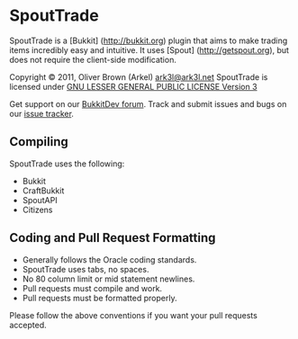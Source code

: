 SpoutTrade
========
SpoutTrade is a [Bukkit] (http://bukkit.org) plugin that aims to make trading items incredibly easy and intuitive. It uses [Spout] (http://getspout.org), but does not require the client-side modification.

Copyright &copy; 2011, Oliver Brown (Arkel) <ark3l@ark3l.net>
SpoutTrade is licensed under [GNU LESSER GENERAL PUBLIC LICENSE Version 3][License]

Get support on our [BukkitDev forum][Forum].
Track and submit issues and bugs on our [issue tracker][Issues].

Compiling
---------
SpoutTrade uses the following:
* Bukkit
* CraftBukkit
* SpoutAPI
* Citizens

Coding and Pull Request Formatting
----------------------------------
* Generally follows the Oracle coding standards.
* SpoutTrade uses tabs, no spaces.
* No 80 column limit or mid statement newlines.
* Pull requests must compile and work.
* Pull requests must be formatted properly.

Please follow the above conventions if you want your pull requests accepted.

[License]: https://www.gnu.org/licenses/gpl-3.0.html
[Forum]: http://dev.bukkit.org/server-mods/spouttrade/
[Issues]: https://github.com/arkel/SpoutTrade/issues